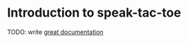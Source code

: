 # Introduction to speak-tac-toe

TODO: write [great documentation](http://jacobian.org/writing/what-to-write/)
